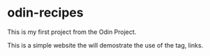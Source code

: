 # odin-recipes
This is my first project from the Odin Project.

This is a simple website the will demostrate the use of the <a> tag, links.
